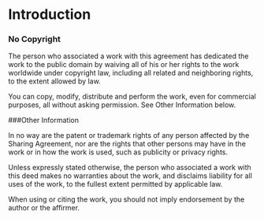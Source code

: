 Introduction
============

### No Copyright
The person who associated a work with this agreement has
dedicated the work to the public domain by waiving all of his or
her rights to the work worldwide under copyright law, including
all related and neighboring rights, to the extent allowed by law.

You can copy, modify, distribute and perform the work, even for
commercial purposes, all without asking permission. See Other
Information below.

###Other Information

In no way are the patent or trademark rights of any person
affected by the Sharing Agreement, nor are the rights that other
persons may have in the work or in how the work is used, such as
publicity or privacy rights.

Unless expressly stated otherwise, the person who associated a
work with this deed makes no warranties about the work, and
disclaims liability for all uses of the work, to the fullest
extent permitted by applicable law.

When using or citing the work, you should not imply endorsement
by the author or the affirmer.
